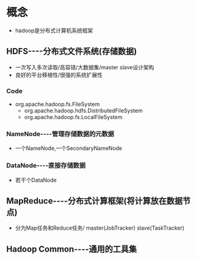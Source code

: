# 概念
- hadoop是分布式计算机系统框架
## HDFS----分布式文件系统(存储数据)
- 一次写入多次读取/高容错/大数据集/master slave设计架构
- 良好的平台移植性/很强的系统扩展性
### Code
- org.apache.hadoop.fs.FileSystem
  - org.apache.hadoop.hdfs.DistributedFileSystem
  - org.apache.hadoop.fs.LocalFileSystem
### NameNode----管理存储数据的元数据
- 一个NameNode,一个SecondaryNameNode
### DataNode----直接存储数据
- 若干个DataNode
## MapReduce----分布式计算框架(将计算放在数据节点)
- 分为Map任务和Reduce任务/ master(JobTracker) slave(TaskTracker)
## Hadoop Common----通用的工具集